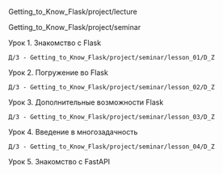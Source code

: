 
Getting_to_Know_Flask/project/lecture

Getting_to_Know_Flask/project/seminar



Урок 1. Знакомство с Flask

    Д/З - Getting_to_Know_Flask/project/seminar/lesson_01/D_Z


Урок 2. Погружение во Flask

    Д/З - Getting_to_Know_Flask/project/seminar/lesson_02/D_Z


Урок 3. Дополнительные возможности Flask

    Д/З - Getting_to_Know_Flask/project/seminar/lesson_03/D_Z


Урок 4. Введение в многозадачность

    Д/З - Getting_to_Know_Flask/project/seminar/lesson_04/D_Z


Урок 5. Знакомство с FastAPI
